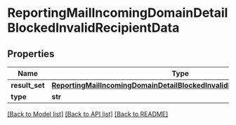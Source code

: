 # ReportingMailIncomingDomainDetailBlockedInvalidRecipientData

## Properties
Name | Type | Description | Notes
------------ | ------------- | ------------- | -------------
**result_set** | [**ReportingMailIncomingDomainDetailBlockedInvalidRecipientDataResultSet**](ReportingMailIncomingDomainDetailBlockedInvalidRecipientDataResultSet.md) |  | [optional] 
**type** | **str** |  | [optional] 

[[Back to Model list]](../README.md#documentation-for-models) [[Back to API list]](../README.md#documentation-for-api-endpoints) [[Back to README]](../README.md)

